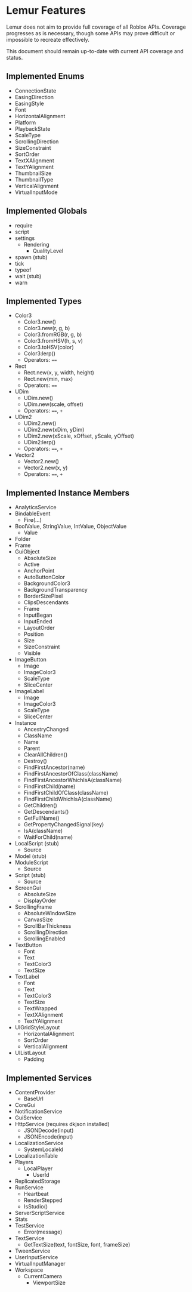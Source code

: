 # Lemur Features
Lemur does not aim to provide full coverage of all Roblox APIs. Coverage progresses as is necessary, though some APIs may prove difficult or impossible to recreate effectively.

This document should remain up-to-date with current API coverage and status.

## Implemented Enums
- ConnectionState
- EasingDirection
- EasingStyle
- Font
- HorizontalAlignment
- Platform
- PlaybackState
- ScaleType
- ScrollingDirection
- SizeConstraint
- SortOrder
- TextXAlignment
- TextYAlignment
- ThumbnailSize
- ThumbnailType
- VerticalAlignment
- VirtualInputMode

## Implemented Globals
* require
* script
* settings
	* Rendering
		* QualityLevel
* spawn (stub)
* tick
* typeof
* wait (stub)
* warn

## Implemented Types
* Color3
	* Color3.new()
	* Color3.new(r, g, b)
	* Color3.fromRGB(r, g, b)
	* Color3.fromHSV(h, s, v)
	* Color3.toHSV(color)
	* Color3:lerp()
	* Operators: `==`
* Rect
	* Rect.new(x, y, width, height)
	* Rect.new(min, max)
	* Operators: `==`
* UDim
	* UDim.new()
	* UDim.new(scale, offset)
	* Operators: `==`, `+`
* UDim2
	* UDim2.new()
	* UDim2.new(xDim, yDim)
	* UDim2.new(xScale, xOffset, yScale, yOffset)
	* UDim2:lerp()
	* Operators: `==`, `+`
* Vector2
	* Vector2.new()
	* Vector2.new(x, y)
	* Operators: `==`, `+`

## Implemented Instance Members
* AnalyticsService
* BindableEvent
	* Fire(...)
* BoolValue, StringValue, IntValue, ObjectValue
	* Value
* Folder
* Frame
* GuiObject
	* AbsoluteSize
	* Active
	* AnchorPoint
	* AutoButtonColor
	* BackgroundColor3
	* BackgroundTransparency
	* BorderSizePixel
	* ClipsDescendants
	* Frame
	* InputBegan
	* InputEnded
	* LayoutOrder
	* Position
	* Size
	* SizeConstraint
	* Visible
* ImageButton
	* Image
	* ImageColor3
	* ScaleType
	* SliceCenter
* ImageLabel
	* Image
	* ImageColor3
	* ScaleType
	* SliceCenter
* Instance
	* AncestryChanged
	* ClassName
	* Name
	* Parent
	* ClearAllChildren()
	* Destroy()
	* FindFirstAncestor(name)
	* FindFirstAncestorOfClass(className)
	* FindFirstAncestorWhichIsA(className)
	* FindFirstChild(name)
	* FindFirstChildOfClass(className)
	* FindFirstChildWhichIsA(className)
	* GetChildren()
	* GetDescendants()
	* GetFullName()
	* GetPropertyChangedSignal(key)
	* IsA(className)
	* WaitForChild(name)
* LocalScript (stub)
	* Source
* Model (stub)
* ModuleScript
	* Source
* Script (stub)
	* Source
* ScreenGui
	* AbsoluteSize
	* DisplayOrder
* ScrollingFrame
	* AbsoluteWindowSize
	* CanvasSize
	* ScrollBarThickness
	* ScrollingDirection
	* ScrollingEnabled
* TextButton
	* Font
	* Text
	* TextColor3
	* TextSize
* TextLabel
	* Font
	* Text
	* TextColor3
	* TextSize
	* TextWrapped
	* TextXAlignment
	* TextYAlignment
* UIGridStyleLayout
	* HorizontalAlignment
	* SortOrder
	* VerticalAlignment
* UIListLayout
	* Padding

## Implemented Services
* ContentProvider
	* BaseUrl
* CoreGui
* NotificationService
* GuiService
* HttpService (requires dkjson installed)
	* JSONDecode(input)
	* JSONEncode(input)
* LocalizationService
	* SystemLocaleId
* LocalizationTable
* Players
	* LocalPlayer
		* UserId
* ReplicatedStorage
* RunService
	* Heartbeat
	* RenderStepped
	* IsStudio()
* ServerScriptService
* Stats
* TestService
	* Error(message)
* TextService
	* GetTextSize(text, fontSize, font, frameSize)
* TweenService
* UserInputService
* VirtualInputManager
* Workspace
	* CurrentCamera
		* ViewportSize